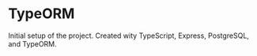 # TypeORM

Initial setup of the project.  Created wity TypeScript, Express, PostgreSQL, and TypeORM.



